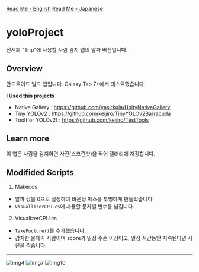 [Read Me - English](https://github.com/WooChan-Noh/yoloProject/blob/main/ReadMeEng.md)
[Read Me - Japanese](https://github.com/WooChan-Noh/yoloProject/blob/main/ReadMeJp.md)
# yoloProject
전시회 "Trip"에 사용할 사람 감지 앱의 알파 버전입니다. 


## Overview
안드로이드 빌드 앱입니다. Galaxy Tab 7+에서 테스트했습니다.



**I Used this projects**   
+ Native Gallery : https://github.com/yasirkula/UnityNativeGallery   
+ Tiny YOLOv2 : https://github.com/keijiro/TinyYOLOv2Barracuda   
+ Tool(for YOLOv2) : https://github.com/keijiro/TestTools   


## Learn more
이 앱은 사람을 감지하면 사진(스크린샷)을 찍어 갤러리에 저장합니다.


## Modifided Scripts
1. Maker.cs
  + 알파 값을 0으로 설정하여 바운딩 박스를 투명하게 만들었습니다.
  + `VisuallizerCPU.cs`에 사용할 문자열 변수를 넘깁니다.
2. VisualizerCPU.cs
  + `TakePucture()`를 추가했습니다.
  + 감지한 물체가 사람이며 score가 일정 수준 이상이고, 일정 시간동안 지속된다면 사진을 찍습니다.
---

![img4](https://github.com/WooChan-Noh/yoloProject/assets/103042258/b6ff9973-7aef-4251-850c-8d605ec4c232)
![img7](https://github.com/WooChan-Noh/yoloProject/assets/103042258/557a7e7a-aa9d-4443-b244-a2dabd836485)
![img10](https://github.com/WooChan-Noh/yoloProject/assets/103042258/e82c399f-1df0-4f23-ba53-a8dfa77044aa)


